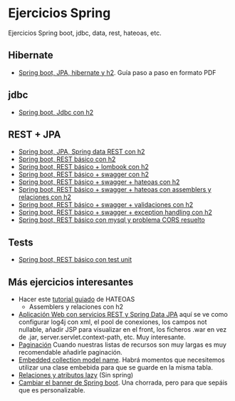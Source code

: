 # Ejercicios Spring
Ejercicios Spring boot, jdbc, data, rest, hateoas, etc.

## Hibernate

- [Spring boot, JPA, hibernate y h2](spring-boot-jpa-with-hibernate-and-h2/). Guía paso a paso en formato PDF

## jdbc

- [Spring boot, Jdbc con h2](/spring-boot-jdbc-with-h2)

## REST + JPA

- [Spring boot, JPA, Spring data REST con h2](spring-boot-jpa-spring-data-rest/)
- [Spring boot, REST básico con h2](spring-boot-rest-service-basic/)
- [Spring boot, REST básico + lombook con h2](spring-boot-rest-service-basic-lombok/)
- [Spring boot, REST básico + swagger con h2](spring-boot-rest-service-with-swagger/)
- [Spring boot, REST básico + swagger + hateoas con h2](spring-boot-rest-service-with-hateoas/)
- [Spring boot, REST básico + swagger + hateoas con assemblers y relaciones con h2](spring-boot-rest-service-with-hateoas-v2/)
- [Spring boot, REST básico + swagger + validaciones con h2](spring-boot-rest-service-validation/)
- [Spring boot, REST básico + swagger + exception handling con h2](spring-boot-rest-service-exception-handling/)
- [Spring boot, REST básico con mysql y problema CORS resuelto](spring-boot-rest-service-cors-with-mysql/)

## Tests
- [Spring boot, REST básico con test unit](spring-boot-rest-services-with-unit-and-integration-tests/)

## Más ejercicios interesantes
- Hacer este [tutorial guiado](https://howtodoinjava.com/spring5/hateoas/spring-hateoas-tutorial/) de HATEOAS
  - Assemblers y relaciones con h2
- [Aplicación Web con servicios REST y Spring Data JPA](https://danielme.com/2018/02/21/tutorial-spring-boot-web-spring-data-jpa/) aquí se ve como configurar log4j con xml, el pool de conexiones, los campos not nullable, añadir JSP para visualizar en el front, los ficheros .war en vez de .jar, server.servlet.context-path, etc. Muy interesante.
- [Paginación](https://howtodoinjava.com/spring5/hateoas/pagination-links/) Cuando nuestras listas de recursos son muy largas es muy recomendable añadirle paginación. 
- [Embedded collection model name](https://howtodoinjava.com/spring5/hateoas/embedded-collection-name/). Habrá momentos que necesitemos utilizar una clase embebida para que se guarde en la misma tabla.
- [Relaciones y atributos lazy](https://danielme.com/2018/01/03/hibernatejpa-relaciones-y-atributos-lazy-bytecode-enhacement/) (Sin spring)
- [Cambiar el banner de Spring boot](https://danielme.com/2019/06/14/tips-spring-boot-banner-ascii-de-inicio/). Una chorrada, pero para que sepáis que es personalizable.
